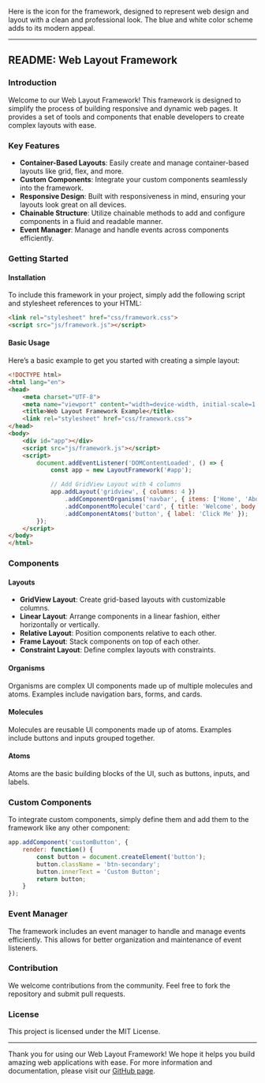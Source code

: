 Here is the icon for the framework, designed to represent web design and layout with a clean and professional look. The blue and white color scheme adds to its modern appeal. 

---

## README: Web Layout Framework

### Introduction

Welcome to our Web Layout Framework! This framework is designed to simplify the process of building responsive and dynamic web pages. It provides a set of tools and components that enable developers to create complex layouts with ease.

### Key Features

- **Container-Based Layouts**: Easily create and manage container-based layouts like grid, flex, and more.
- **Custom Components**: Integrate your custom components seamlessly into the framework.
- **Responsive Design**: Built with responsiveness in mind, ensuring your layouts look great on all devices.
- **Chainable Structure**: Utilize chainable methods to add and configure components in a fluid and readable manner.
- **Event Manager**: Manage and handle events across components efficiently.

### Getting Started

#### Installation

To include this framework in your project, simply add the following script and stylesheet references to your HTML:

```html
<link rel="stylesheet" href="css/framework.css">
<script src="js/framework.js"></script>
```

#### Basic Usage

Here’s a basic example to get you started with creating a simple layout:

```html
<!DOCTYPE html>
<html lang="en">
<head>
    <meta charset="UTF-8">
    <meta name="viewport" content="width=device-width, initial-scale=1.0">
    <title>Web Layout Framework Example</title>
    <link rel="stylesheet" href="css/framework.css">
</head>
<body>
    <div id="app"></div>
    <script src="js/framework.js"></script>
    <script>
        document.addEventListener('DOMContentLoaded', () => {
            const app = new LayoutFramework('#app');

            // Add GridView Layout with 4 columns
            app.addLayout('gridview', { columns: 4 })
                .addComponentOrganisms('navbar', { items: ['Home', 'About', 'Contact'] })
                .addComponentMolecule('card', { title: 'Welcome', body: 'This is the homepage' })
                .addComponentAtoms('button', { label: 'Click Me' });
        });
    </script>
</body>
</html>
```

### Components

#### Layouts

- **GridView Layout**: Create grid-based layouts with customizable columns.
- **Linear Layout**: Arrange components in a linear fashion, either horizontally or vertically.
- **Relative Layout**: Position components relative to each other.
- **Frame Layout**: Stack components on top of each other.
- **Constraint Layout**: Define complex layouts with constraints.

#### Organisms

Organisms are complex UI components made up of multiple molecules and atoms. Examples include navigation bars, forms, and cards.

#### Molecules

Molecules are reusable UI components made up of atoms. Examples include buttons and inputs grouped together.

#### Atoms

Atoms are the basic building blocks of the UI, such as buttons, inputs, and labels.

### Custom Components

To integrate custom components, simply define them and add them to the framework like any other component:

```javascript
app.addComponent('customButton', {
    render: function() {
        const button = document.createElement('button');
        button.className = 'btn-secondary';
        button.innerText = 'Custom Button';
        return button;
    }
});
```

### Event Manager

The framework includes an event manager to handle and manage events efficiently. This allows for better organization and maintenance of event listeners.

### Contribution

We welcome contributions from the community. Feel free to fork the repository and submit pull requests.

### License

This project is licensed under the MIT License.

---

Thank you for using our Web Layout Framework! We hope it helps you build amazing web applications with ease. For more information and documentation, please visit our [GitHub page](#).
